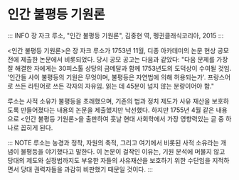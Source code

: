 # 인간 불평등 기원론

::: INFO
장 자크 루소, "인간 불평등 기원론", 김중현 역, 펭귄클래식코리아, 2015
:::

<인간 불평등 기원론>은 장 자크 루소가 1753년 11월, 디종 아카데미의 논문 현상 공모전에 제출한 논문에서 비롯되었다. 당시 공모 공고는 다음과 같았다: "다음 문제를 가장 잘 해결한 자에게는 30피스톨 상당의 금메달과 함께 1753년도의 도덕상이 수여될 것임. '인간들 사이 불평등의 기원은 무엇이며, 불평등은 자연법에 의해 허용되는가'. 프랑스어로 쓰든 라틴어로 쓰든 각자의 자유임. 읽는 데 45분이 넘지 않는 분량이어야 함."

루소는 사적 소유가 불평등을 초래했으며, 기존의 법과 정치 제도가 사유 재산을 보호하도록 만들어졌다는 내용의 논문을 제출했지만 낙선했다. 하지만 1755년 4월 같은 내용으로 <인간 불평등 기원론>을 출판하여 훗날 현대 사회학에서 가장 영향력있는 글 중 하나로 꼽히게 된다.

::: NOTE
루소는 농경과 정착, 자원의 축적, 그리고 여기에서 비롯된 사적 소유라는 개념이 불평등을 야기했다고 말한다. 이 논문이 걸작인 이유는, 기원 분석에 머물지 않고 당대의 제도와 실정법까지도 부유한 자들의 사유재산을 보호하기 위한 수단임을 지적하면서 당대 권력자들을 과감히 비판했기 때문일 것이다.
:::
